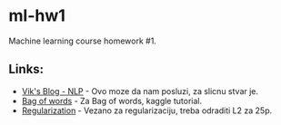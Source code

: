 # ml-hw1
Machine learning course homework #1.

## Links:
- [Vik's Blog - NLP](http://www.vikparuchuri.com/blog/natural-language-processing-tutorial/) - Ovo moze da nam posluzi, za slicnu stvar je.
- [Bag of words](https://www.kaggle.com/c/word2vec-nlp-tutorial/) - Za Bag of words, kaggle tutorial.
- [Regularization](https://codeburst.io/what-is-regularization-in-machine-learning-aed5a1c36590) - Vezano za regularizaciju, treba odraditi L2 za 25p.
